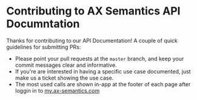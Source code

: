 # Contributing to AX Semantics API Documntation

Thanks for contributing to our API Documentation! A couple of quick guidelines for submitting PRs:

- Please point your pull requests at the `master` branch, and keep your commit messages clear and informative.
- If you're are interested in having a specific use case documented, just make us a ticket showing the use case.
- The most used calls are shown in-app at the footer of each page after loggin in to [my.ax-semantics.com](https://my.ax-semantics.com)
